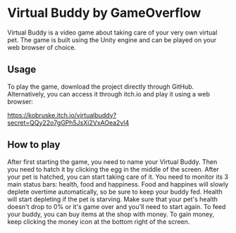 # Virtual Buddy by GameOverflow

Virtual Buddy is a video game about taking care of your very own virtual pet. The game is built using the Unity engine and can be played on your web browser of choice.

## Usage

To play the game, download the project directly through GitHub. Alternatively, you can access it through itch.io and play it using a web browser:

https://kobruske.itch.io/virtualbuddy?secret=QQy22o7gGPh5JsXi2VxAOea2vl4

## How to play

After first starting the game, you need to name your Virtual Buddy. Then you need to hatch it by clicking the egg in the middle of the screen. After your pet is hatched, you can start taking care of it. You need to monitor its 3 main status bars: health, food and happiness. Food and happines will slowly deplete overtime automatically, so be sure to keep your buddy fed. Health will start depleting if the pet is starving. Make sure that your pet's health doesn't drop to 0% or it's game over and you'll need to start again. To feed your buddy, you can buy items at the shop with money. To gain money, keep clicking the money icon at the bottom right of the screen.
